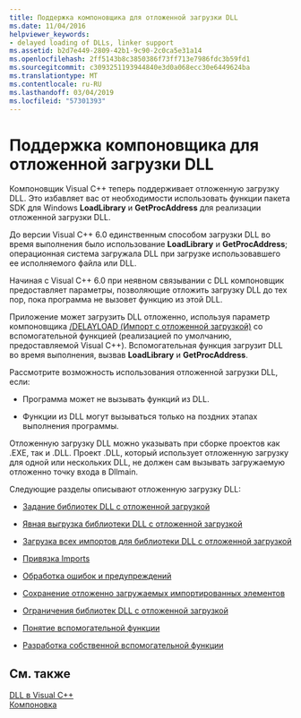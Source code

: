 ```yaml
---
title: Поддержка компоновщика для отложенной загрузки DLL
ms.date: 11/04/2016
helpviewer_keywords:
- delayed loading of DLLs, linker support
ms.assetid: b2d7e449-2809-42b1-9c90-2c0ca5e31a14
ms.openlocfilehash: 2ff5143b8c3850386f73ff713e7986fdc3b59fd1
ms.sourcegitcommit: c3093251193944840e3d0a068ecc30e6449624ba
ms.translationtype: MT
ms.contentlocale: ru-RU
ms.lasthandoff: 03/04/2019
ms.locfileid: "57301393"
---
```

# <a name="linker-support-for-delay-loaded-dlls"></a>Поддержка компоновщика для отложенной загрузки DLL

Компоновщик Visual C++ теперь поддерживает отложенную загрузку DLL. Это избавляет вас от необходимости использовать функции пакета SDK для Windows **LoadLibrary** и **GetProcAddress** для реализации отложенной загрузки DLL.

До версии Visual C++ 6.0 единственным способом загрузки DLL во время выполнения было использование **LoadLibrary** и **GetProcAddress**; операционная система загружала DLL при загрузке использовавшего ее исполняемого файла или DLL.

Начиная с Visual C++ 6.0 при неявном связывании с DLL компоновщик предоставляет параметры, позволяющие отложить загрузку DLL до тех пор, пока программа не вызовет функцию из этой DLL.

Приложение может загрузить DLL отложенно, используя параметр компоновщика [/DELAYLOAD (Импорт с отложенной загрузкой)](../../build/reference/delayload-delay-load-import.md) со вспомогательной функцией (реализацией по умолчанию, предоставляемой Visual C++). Вспомогательная функция загрузит DLL во время выполнения, вызвав **LoadLibrary** и **GetProcAddress**.

Рассмотрите возможность использования отложенной загрузки DLL, если:

- Программа может не вызывать функций из DLL.

- Функции из DLL могут вызываться только на поздних этапах выполнения программы.

Отложенную загрузку DLL можно указывать при сборке проектов как .EXE, так и .DLL. Проект .DLL, который использует отложенную загрузку для одной или нескольких DLL, не должен сам вызывать загружаемую отложенно точку входа в Dllmain.

Следующие разделы описывают отложенную загрузку DLL:

- [Задание библиотек DLL с отложенной загрузкой](../../build/reference/specifying-dlls-to-delay-load.md)

- [Явная выгрузка библиотеки DLL с отложенной загрузкой](../../build/reference/explicitly-unloading-a-delay-loaded-dll.md)

- [Загрузка всех импортов для библиотеки DLL с отложенной загрузкой](../../build/reference/loading-all-imports-for-a-delay-loaded-dll.md)

- [Привязка Imports](../../build/reference/binding-imports.md)

- [Обработка ошибок и предупреждений](../../build/reference/error-handling-and-notification.md)

- [Сохранение отложенно загружаемых импортированных элементов](../../build/reference/dumping-delay-loaded-imports.md)

- [Ограничения библиотек DLL с отложенной загрузкой](../../build/reference/constraints-of-delay-loading-dlls.md)

- [Понятие вспомогательной функции](understanding-the-helper-function.md)

- [Разработка собственной вспомогательной функции](../../build/reference/developing-your-own-helper-function.md)

## <a name="see-also"></a>См. также

[DLL в Visual C++](../../build/dlls-in-visual-cpp.md)<br/>
[Компоновка](../../build/reference/linking.md)
